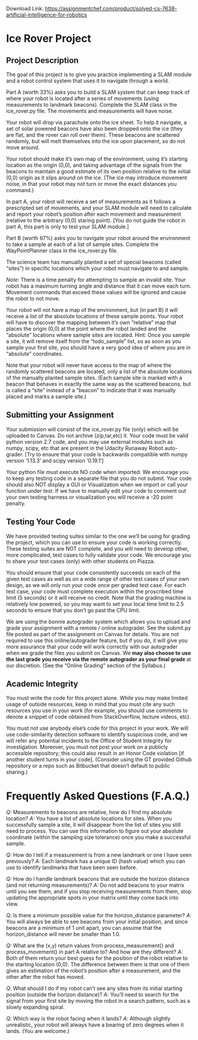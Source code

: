 Download Link: https://assignmentchef.com/product/solved-cs-7638-artificial-intelligence-for-robotics
<br>



<h1>Ice Rover Project</h1>




<h2>Project Description</h2>

The goal of this project is to give you practice implementing a SLAM module and a robot control system that uses it to navigate through a world.

Part A (worth 33%) asks you to build a SLAM system that can keep track of where your robot is located after a series of movements (using measurements to landmark beacons). Complete the SLAM class in the ice_rover.py file. The movements and measurements will have noise.

Your robot will drop via parachute onto the ice sheet. To help it navigate, a set of solar powered beacons have also been dropped onto the ice (they are flat, and the rover can roll over them). These beacons are scattered randomly, but will melt themselves into the ice upon placement, so do not move around.

Your robot should make it’s own map of the environment, using it’s starting location as the origin (0,0), and taking advantage of the signals from the beacons to maintain a good estimate of its own position relative to the initial (0,0) origin as it slips around on the ice. (The ice may introduce movement noise, in that your robot may not turn or move the exact distances you command.)

In part A, your robot will receive a set of measurements as it follows a prescripted set of movements, and your SLAM module will need to calculate and report your robot’s position after each movement and measurement (relative to the arbitrary (0,0) staring point). [You do not guide the robot in part A, this part is only to test your SLAM module.]

Part B (worth 67%) asks you to navigate your robot around the environment to take a sample at each of a list of sample sites. Complete the WayPointPlanner class in the ice_rover.py file.

The science team has manually planted a set of special beacons (called “sites”) in specific locations which your robot must navigate to and sample.

<em>Note</em>: There is a time penalty for attempting to sample an invalid site. Your robot has a maximum turning angle and distance that it can move each turn. Movement commands that exceed these values will be ignored and cause the robot to not move.

Your robot will not have a map of the environment, but (in part B) it will receive a list of the absolute locations of these sample points. Your robot will have to discover the mapping between it’s own “relative” map that places the origin (0,0) at the point where the robot landed and the “absolute” locations where sample sites are located. Hint: Once you sample a site, it will remove itself from the “todo_sample” list, so as soon as you sample your first site, you should have a very good idea of where you are in “absolute” coordinates.

Note that your robot will never have access to the map of where the randomly scattered beacons are located, only a list of the absolute locations of the manually planted sample sites. (Each sample site is marked with a beacon that behaves in exactly the same way as the scattered beacons, but is called a “site” instead of a “beacon” to indicate that it was manually placed and marks a sample site.)

<h2>Submitting your Assignment</h2>

Your submission will consist of the ice_rover.py file (only) which will be uploaded to Canvas. Do not archive (zip,tar,etc) it. Your code must be valid python version 2.7 code, and you may use external modules such as numpy, scipy, etc that are present in the Udacity Runaway Robot auto-grader. [Try to ensure that your code is backwards compatible with numpy version ‘1.13.3’ and scipy version ‘0.19.1’]

Your python file must execute NO code when imported. We encourage you to keep any testing code in a separate file that you do not submit. Your code should also NOT display a GUI or Visualization when we import or call your function under test. If we have to manually edit your code to comment out your own testing harness or visualization you will receive a -20 point penalty.

<h2>Testing Your Code</h2>

We have provided testing suites similar to the one we’ll be using for grading the project, which you can use to ensure your code is working correctly. These testing suites are NOT complete, and you will need to develop other, more complicated, test cases to fully validate your code. We encourage you to share your test cases (only) with other students on Piazza.

You should ensure that your code consistently succeeds on each of the given test cases as well as on a wide range of other test cases of your own design, as we will only run your code once per graded test case. For each test case, your code must complete execution within the proscribed time limit (5 seconds) or it will receive no credit. Note that the grading machine is relatively low powered, so you may want to set your local time limit to 2.5 seconds to ensure that you don’t go past the CPU limit.

We are using the bonnie autograder system which allows you to upload and grade your assignment with a remote / online autograder. See the submit.py file posted as part of the assignment on Canvas for details. You are not required to use this online/autograder feature, but if you do, it will give you more assurance that your code will work correctly with our autograder when we grade the files you submit on Canvas. We <strong>may also choose to use the last grade you receive via the remote autograder as your final grade </strong>at our discretion. (See the “Online Grading” section of the Syllabus.)

<h2>Academic Integrity</h2>

You must write the code for this project alone. While you may make limited usage of outside resources, keep in mind that you must cite any such resources you use in your work (for example, you should use comments to denote a snippet of code obtained from StackOverflow, lecture videos, etc).

You must not use anybody else’s code for this project in your work. We will use code-similarity detection software to identify suspicious code, and we will refer any potential incidents to the Office of Student Integrity for investigation. Moreover, you must not post your work on a publicly accessible repository; this could also result in an Honor Code violation [if another student turns in your code]. (Consider using the GT provided Github repository or a repo such as Bitbucket that doesn’t default to public sharing.)

<h1>Frequently Asked Questions (F.A.Q.)</h1>

<em>Q: </em>Measurements to beacons are relative, how do I find my absolute location? <em>A: </em>You have a list of absolute locations for sites. When you successfully sample a site, it will disappear from the list of sites you still need to process. You can use this information to figure out your absolute coordinate (within the sampling size tolerance) once you make a successful sample.

<em>Q: </em>How do I tell if a measurement is from a new landmark or one I have seen previously? <em>A: </em>Each landmark has a unique ID (hash value) which you can use to identify landmarks that have been seen before.

<em>Q: </em>How do I handle landmark beacons that are outside the horizon distance (and not returning measurements)? <em>A: </em>Do not add beacons to your matrix until you see them, and if you stop receiving measurements from them, stop updating the appropriate spots in your matrix until they come back into view.

<em>Q</em>: Is there a minimum possible value for the horizon_distance parameter? <em>A</em>: You will always be able to see beacons from your initial position, and since beacons are a minimum of 1 unit apart, you can assume that the horizon_distance will never be smaller than 1.0.

<em>Q: </em>What are the (x,y) return values from process_measurement() and process_movement() in part A relative to? And how are they different? <em>A: </em>Both of them return your best guess for the position of the robot relative to the starting location (0,0). The difference between them is that one of them gives an estimation of the robot’s position after a measurement, and the other after the robot has moved.

<em>Q</em>: What should I do if my robot can’t see any sites from its initial starting position (outside the horizon distance)? <em>A</em>: You’ll need to search for the signal from your first site by moving the robot in a search pattern, such as a slowly expanding spiral.

<em>Q</em>: Which way is the robot facing when it lands? <em>A</em>: Although slightly unrealistic, your robot will always have a bearing of zero degrees when it lands. (You are welcome.)



